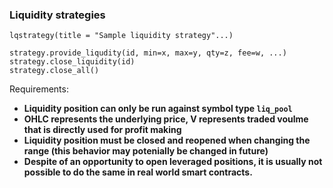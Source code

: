 ### Liquidity strategies

```ninescript
lqstrategy(title = "Sample liquidity strategy"...)

strategy.provide_liqudity(id, min=x, max=y, qty=z, fee=w, ...)
strategy.close_liquidity(id)
strategy.close_all()
```

Requirements:

- **Liquidity position can only be run against symbol type `liq_pool`**
- **OHLC represents the underlying price, V represents traded voulme that is directly used for profit making**
- **Liquidity position must be closed and reopened when changing the range (this behavior may potenially be changed in future)**
- **Despite of an opportunity to open leveraged positions, it is usually not possible to do the same in real world smart contracts.**
